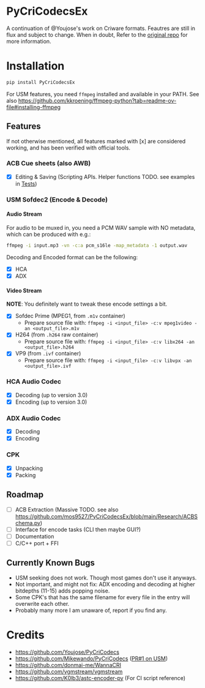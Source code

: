 # PyCriCodecsEx
A continuation of @Youjose's work on Criware formats. Feautres are still in flux and subject to change. When in doubt, Refer to the [original repo](https://github.com/Youjose/PyCriCodecs) for more information.

# Installation
```bash
pip install PyCriCodecsEx
```

For USM features, you need `ffmpeg` installed and available in your PATH. See also https://github.com/kkroening/ffmpeg-python?tab=readme-ov-file#installing-ffmpeg

## Features
If not otherwise mentioned, all features marked with [x] are considered working, and has been verified with official tools.

### ACB Cue sheets (also AWB)
- [x] Editing & Saving (Scripting APIs. Helper functions TODO. see examples in [Tests](https://github.com/mos9527/PyCriCodecsEx/tree/main/Tests))
### USM Sofdec2 (Encode & Decode)
#### Audio Stream
For audio to be muxed in, you need a PCM WAV sample with NO metadata, which can be produced with e.g.:
```bash
ffmpeg -i input.mp3 -vn -c:a pcm_s16le -map_metadata -1 output.wav
```
Decoding and Encoded format can be the following:
- [x] HCA
- [x] ADX
#### Video Stream
**NOTE**: You definitely want to tweak these encode settings a bit.
- [x] Sofdec Prime (MPEG1, from `.m1v` container)
    - Prepare source file with: `ffmpeg -i <input_file> -c:v mpeg1video -an <output_file>.m1v`
- [x] H264 (from `.h264` raw container)
    - Prepare source file with: `ffmpeg -i <input_file> -c:v libx264 -an <output_file>.h264`
- [x] VP9 (from `.ivf` container)
    - Prepare source file with: `ffmpeg -i <input_file> -c:v libvpx -an <output_file>.ivf`
### HCA Audio Codec
- [x] Decoding (up to version 3.0)
- [x] Encoding (up to version 3.0)
### ADX Audio Codec
- [x] Decoding
- [x] Encoding
### CPK
- [x] Unpacking
- [x] Packing

## Roadmap
- [ ] ACB Extraction (Massive TODO. see also https://github.com/mos9527/PyCriCodecsEx/blob/main/Research/ACBSchema.py)
- [ ] Interface for encode tasks (CLI then maybe GUI?)
- [ ] Documentation
- [ ] C/C++ port + FFI
## Currently Known Bugs
- USM seeking does not work. Though most games don't use it anyways.
- Not important, and might not fix: ADX encoding and decoding at higher bitdepths (11-15) adds popping noise.
- Some CPK's that has the same filename for every file in the entry will overwrite each other.
- Probably many more I am unaware of, report if you find any.

# Credits
- https://github.com/Youjose/PyCriCodecs
- https://github.com/Mikewando/PyCriCodecs ([PR#1 on USM](https://github.com/mos9527/PyCriCodecsEx/pull/1))
- https://github.com/donmai-me/WannaCRI
- https://github.com/vgmstream/vgmstream
- https://github.com/K0lb3/astc-encoder-py (For CI script reference)